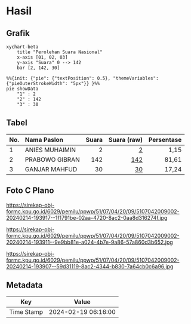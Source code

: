 # Hasil

## Grafik

```mermaid
xychart-beta
    title "Perolehan Suara Nasional"
    x-axis [01, 02, 03]
    y-axis "Suara" 0 --> 142
    bar [2, 142, 30]
```

```mermaid
%%{init: {"pie": {"textPosition": 0.5}, "themeVariables": {"pieOuterStrokeWidth": "5px"}} }%%
pie showData
    "1" : 2
    "2" : 142
    "3" : 30
```

## Tabel

| No. | Nama Paslon    | Suara | Suara (raw) | Persentase |
|:--- |:-------------- | -----:| -----------:| ----------:|
| 1   | ANIES MUHAIMIN | 2     | [2][p-1]    | 1,15       |
| 2   | PRABOWO GIBRAN | 142   | [142][p-2]  | 81,61      |
| 3   | GANJAR MAHFUD  | 30    | [30][p-3]   | 17,24      |


[p-1]: https://github.com/gigit-pemilu/pemilu-2024/blob/main/pilpres/hitung-suara/sub/51-bali/sub/07-karangasem/sub/04-karangasem/sub/2009-pertima/sub/002-tps/sub/paslon-1.txt
[p-2]: https://github.com/gigit-pemilu/pemilu-2024/blob/main/pilpres/hitung-suara/sub/51-bali/sub/07-karangasem/sub/04-karangasem/sub/2009-pertima/sub/002-tps/sub/paslon-2.txt
[p-3]: https://github.com/gigit-pemilu/pemilu-2024/blob/main/pilpres/hitung-suara/sub/51-bali/sub/07-karangasem/sub/04-karangasem/sub/2009-pertima/sub/002-tps/sub/paslon-3.txt

## Foto C Plano

https://sirekap-obj-formc.kpu.go.id/6029/pemilu/ppwp/51/07/04/20/09/5107042009002-20240214-193917--1f1791be-02aa-4720-8ac2-0aa8d316274f.jpg

https://sirekap-obj-formc.kpu.go.id/6029/pemilu/ppwp/51/07/04/20/09/5107042009002-20240214-193911--9e9bb81e-a024-4b7e-9a86-57a860d3b652.jpg

https://sirekap-obj-formc.kpu.go.id/6029/pemilu/ppwp/51/07/04/20/09/5107042009002-20240214-193907--59d31119-8ac2-4344-b830-7a64cb0c6a96.jpg


## Metadata

| Key        | Value               |
| ---------- | ------------------- |
| Time Stamp | 2024-02-19 06:16:00 |




